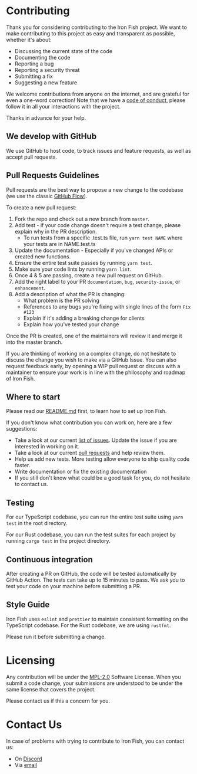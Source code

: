 # Contributing

Thank you for considering contributing to the Iron Fish project. We want to make contributing to this project as easy and transparent as possible, whether it's about:

* Discussing the current state of the code
* Documenting the code
* Reporting a bug
* Reporting a security threat
* Submitting a fix
* Suggesting a new feature

We welcome contributions from anyone on the internet, and are grateful for even a one-word correction! Note that we have a [code of conduct](./CODE_OF_CONDUCT.md), please follow it in all your interactions with the project.


Thanks in advance for your help.


## We develop with GitHub

We use GitHub to host code, to track issues and feature requests, as well as accept pull requests.


## Pull Requests Guidelines

Pull requests are the best way to propose a new change to the codebase (we use the classic [GitHub Flow](https://guides.github.com/introduction/flow/index.html)).

To create a new pull request:
1. Fork the repo and check out a new branch from `master`.
2. Add test - if your code change doesn't require a test change, please explain why in the PR description.
   * To run tests from a specific .test.ts file, run `yarn test NAME` where your tests are in NAME.test.ts
3. Update the documentation - Especially if you've changed APIs or created new functions.
4. Ensure the entire test suite passes by running `yarn test`.
5. Make sure your code lints by running `yarn lint`.
6. Once 4 & 5 are passing, create a new pull request on GitHub.
7. Add the right label to your PR `documentation`, `bug`, `security-issue`, or `enhancement`.
8. Add a description of what the PR is changing:
   * What problem is the PR solving
   * References to any bugs you're fixing with single lines of the form `Fix #123`
   * Explain if it's adding a breaking change for clients
   * Explain how you've tested your change

Once the PR is created, one of the maintainers will review it and merge it into the master branch.

If you are thinking of working on a complex change, do not hesitate to discuss the change you wish to make via a GitHub Issue. You can also request feedback early, by opening a WIP pull request or discuss with a maintainer to ensure your work is in line with the philosophy and roadmap of Iron Fish.


## Where to start

Please read our [README.md](./README.md) first, to learn how to set up Iron Fish.

If you don't know what contribution you can work on, here are a few suggestions:
* Take a look at our current [list of issues](https://github.com/iron-fish/ironfish/issues). Update the issue if you are interested in working on it.
* Take a look at our current [pull requests](https://github.com/iron-fish/ironfish/pulls) and help review them.
* Help us add new tests. More testing allow everyone to ship quality code faster.
* Write documentation or fix the existing documentation
* If you still don't know what could be a good task for you, do not hesitate to contact us.


## Testing

For our TypeScript codebase, you can run the entire test suite using `yarn test` in the root directory.

For our Rust codebase, you can run the test suites for each project by running `cargo test` in the project directory.

## Continuous integration

After creating a PR on GitHub, the code will be tested automatically by GitHub Action. The tests can take up to 15 minutes to pass. We ask you to test your code on your machine before submitting a PR.


## Style Guide

Iron Fish uses `eslint` and `prettier` to maintain consistent formatting on the TypeScript codebase.
For the Rust codebase, we are using `rustfmt`.

Please run it before submitting a change.


# Licensing

Any contribution will be under the [MPL-2.0](https://www.mozilla.org/en-US/MPL/2.0/) Software License.
When you submit a code change, your submissions are understood to be under the same license that covers the project.

Please contact us if this a concern for you.


# Contact Us

In case of problems with trying to contribute to Iron Fish, you can contact us:
* On [Discord](https://discord.gg/H7Mk3qacyM)
* Via [email](contact@ironfish.network)
